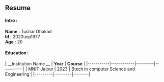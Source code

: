 ##  Resume
#### Intro :
__Name__ : Tushar Dhakad <br>
__Id__ : 2023ucp1977 <br>
__Age__ : 20 <br>
#### Education :
| __Institution Name __ | __Year__ | __Course__ |
|-----------|------------|---------|-----------|
| MNIT Jaipur | 2023 | Btech in computer Science and Engineering |
|---------|---------|--------|
